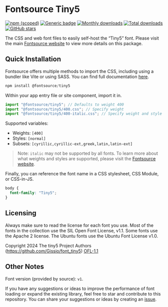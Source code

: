 # Fontsource Tiny5

[![npm (scoped)](https://img.shields.io/npm/v/@fontsource/tiny5?color=brightgreen)](https://www.npmjs.com/package/@fontsource/tiny5) [![Generic badge](https://img.shields.io/badge/fontsource-passing-brightgreen)](https://github.com/fontsource/fontsource) [![Monthly downloads](https://badgen.net/npm/dm/@fontsource/tiny5)](https://github.com/fontsource/fontsource) [![Total downloads](https://badgen.net/npm/dt/@fontsource/tiny5)](https://github.com/fontsource/fontsource) [![GitHub stars](https://img.shields.io/github/stars/fontsource/fontsource.svg?style=social&label=Star)](https://github.com/fontsource/fontsource/stargazers)

The CSS and web font files to easily self-host the “Tiny5” font. Please visit the main [Fontsource website](https://fontsource.org/fonts/tiny5) to view more details on this package.

## Quick Installation

Fontsource offers multiple methods to import the CSS, including using a bundler like Vite or using SASS. You can find full documentation [here](https://fontsource.org/docs/getting-started/introduction).

```javascript
npm install @fontsource/tiny5
```

Within your app entry file or site component, import it in.

```javascript
import "@fontsource/tiny5"; // Defaults to weight 400
import "@fontsource/tiny5/400.css"; // Specify weight
import "@fontsource/tiny5/400-italic.css"; // Specify weight and style
```

Supported variables:
- Weights: `[400]`
- Styles: `[normal]`
- Subsets: `[cyrillic,cyrillic-ext,greek,latin,latin-ext]`

> Note: `italic` may not be supported by all fonts. To learn more about what weights and styles are supported, please visit the [Fontsource website](https://fontsource.org/fonts/tiny5).

Finally, you can reference the font name in a CSS stylesheet, CSS Module, or CSS-in-JS.

```css
body {
  font-family: "Tiny5";
}
```

## Licensing
Always make sure to read the license for each font you use. Most of the fonts in the collection use the SIL Open Font License, v1.1. Some fonts use the Apache 2 license. The Ubuntu fonts use the Ubuntu Font License v1.0.

Copyright 2024 The tiny5 Project Authors (https://github.com/Gissio/font_tiny5)
[OFL-1.1](http://scripts.sil.org/OFL)

## Other Notes
Font version (provided by source): `v1`.

If you have any suggestions or ideas to improve the performance of font loading or expand the existing library, feel free to star and contribute to this repository. You can share your suggestions or ideas by creating an [issue](https://github.com/fontsource/fontsource/issues).
